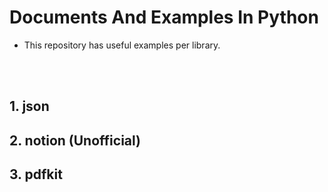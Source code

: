 # Documents And Examples In Python
- This repository has useful examples per library.

<br></br>

## 1. json

## 2. notion (Unofficial)

## 3. pdfkit